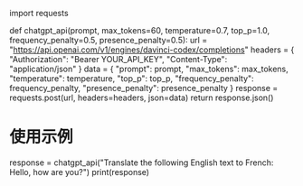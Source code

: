 import requests

def chatgpt_api(prompt, max_tokens=60, temperature=0.7, top_p=1.0, frequency_penalty=0.5, presence_penalty=0.5):
    url = "https://api.openai.com/v1/engines/davinci-codex/completions"
    headers = {
        "Authorization": "Bearer YOUR_API_KEY",
        "Content-Type": "application/json"
    }
    data = {
        "prompt": prompt,
        "max_tokens": max_tokens,
        "temperature": temperature,
        "top_p": top_p,
        "frequency_penalty": frequency_penalty,
        "presence_penalty": presence_penalty
    }
    response = requests.post(url, headers=headers, json=data)
    return response.json()

# 使用示例
response = chatgpt_api("Translate the following English text to French: Hello, how are you?")
print(response)
